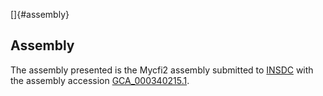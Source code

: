 []{#assembly}

Assembly
--------

The assembly presented is the Mycfi2 assembly submitted to
[INSDC](http://www.insdc.org) with the assembly accession
[GCA\_000340215.1](http://www.ebi.ac.uk/ena/data/view/GCA_000340215.1).
